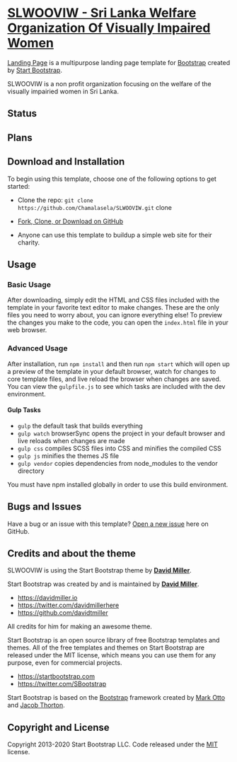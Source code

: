 # [SLWOOVIW - Sri Lanka Welfare Organization Of Visually Impaired Women](https://chamalasela.github.io/SLWOOVIW/)

[Landing Page](https://chamalasela.github.io/SLWOOVIW/) is a multipurpose landing page template for [Bootstrap](https://getbootstrap.com/) created by [Start Bootstrap](https://startbootstrap.com/).

SLWOOVIW is a non profit organization focusing on the welfare of the visually impairied women in Sri Lanka.

## Status


## Plans

## Download and Installation

To begin using this template, choose one of the following options to get started:

* Clone the repo: `git clone https://github.com/Chamalasela/SLWOOVIW.git` clone 
* [Fork, Clone, or Download on GitHub](https://github.com/Chamalasela/SLWOOVIW.git)

* Anyone can use this template to buildup a simple web site for their charity.

## Usage

### Basic Usage

After downloading, simply edit the HTML and CSS files included with the template in your favorite text editor to make changes. These are the only files you need to worry about, you can ignore everything else! To preview the changes you make to the code, you can open the `index.html` file in your web browser.

### Advanced Usage

After installation, run `npm install` and then run `npm start` which will open up a preview of the template in your default browser, watch for changes to core template files, and live reload the browser when changes are saved. You can view the `gulpfile.js` to see which tasks are included with the dev environment.

#### Gulp Tasks

* `gulp` the default task that builds everything
* `gulp watch` browserSync opens the project in your default browser and live reloads when changes are made
* `gulp css` compiles SCSS files into CSS and minifies the compiled CSS
* `gulp js` minifies the themes JS file
* `gulp vendor` copies dependencies from node_modules to the vendor directory

You must have npm installed globally in order to use this build environment.

## Bugs and Issues

Have a bug or an issue with this template? [Open a new issue](https://github.com/Chamalasela/SLWOOVIW/issues) here on GitHub.

## Credits and about the theme

SLWOOVIW is using the Start Bootstrap theme by **[David Miller](https://davidmiller.io/)**.

Start Bootstrap was created by and is maintained by **[David Miller](https://davidmiller.io/)**.

* <https://davidmiller.io>
* <https://twitter.com/davidmillerhere>
* <https://github.com/davidtmiller>

All credits for him for making an awesome theme.

Start Bootstrap is an open source library of free Bootstrap templates and themes. All of the free templates and themes on Start Bootstrap are released under the MIT license, which means you can use them for any purpose, even for commercial projects.

* <https://startbootstrap.com>
* <https://twitter.com/SBootstrap>


Start Bootstrap is based on the [Bootstrap](https://getbootstrap.com/) framework created by [Mark Otto](https://twitter.com/mdo) and [Jacob Thorton](https://twitter.com/fat).

## Copyright and License

Copyright 2013-2020 Start Bootstrap LLC. Code released under the [MIT](https://github.com/StartBootstrap/startbootstrap-landing-page/blob/gh-pages/LICENSE) license.
